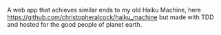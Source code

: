 A web app that achieves similar ends to my old Haiku Machine, here
https://github.com/christopheralcock/haiku_machine
but made with TDD and hosted for the good people of planet earth.
